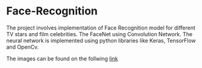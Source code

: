 # Face-Recognition

The project involves implementation of Face Recognition model for different TV stars and film celebrities.
The FaceNet using Convolution Network. The neural network is implemented using python libraries like Keras, TensorFlow and OpenCv.

The images can be found on the follwing [link](https://drive.google.com/file/d/1qfBfw3aXgBDSi_3yxAeuQ--F9FSk75Ti/view?usp=sharing)
